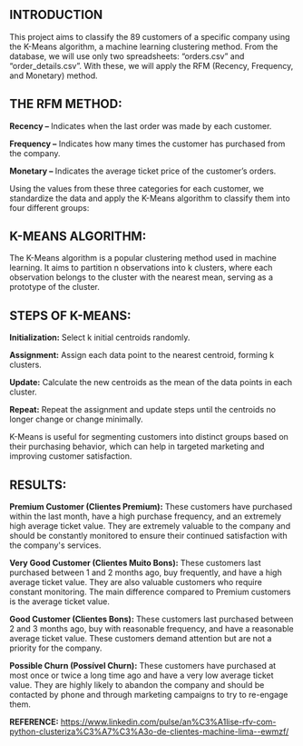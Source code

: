 ## INTRODUCTION

This project aims to classify the 89 customers of a specific company using the K-Means algorithm, a machine learning clustering method. From the database, we will use only two spreadsheets: “orders.csv” and “order_details.csv”. With these, we will apply the RFM (Recency, Frequency, and Monetary) method.


## **THE RFM METHOD:**

**Recency –** Indicates when the last order was made by each customer.

**Frequency –** Indicates how many times the customer has purchased from the company.

**Monetary –** Indicates the average ticket price of the customer’s orders.

Using the values from these three categories for each customer, we standardize the data and apply the K-Means algorithm to classify them into four different groups:


## **K-MEANS ALGORITHM:**
The K-Means algorithm is a popular clustering method used in machine learning. It aims to partition n observations into k clusters, where each observation belongs to the cluster with the nearest mean, serving as a prototype of the cluster.


## **STEPS OF K-MEANS:**

**Initialization:** Select k initial centroids randomly.

**Assignment:** Assign each data point to the nearest centroid, forming k clusters.

**Update:** Calculate the new centroids as the mean of the data points in each cluster.

**Repeat:** Repeat the assignment and update steps until the centroids no longer change or change minimally.

K-Means is useful for segmenting customers into distinct groups based on their purchasing behavior, which can help in targeted marketing and improving customer satisfaction.


## **RESULTS:**
**Premium Customer (Clientes Premium):** These customers have purchased within the last month, have a high purchase frequency, and an extremely high average ticket value. They are extremely valuable to the company and should be constantly monitored to ensure their continued satisfaction with the company's services.

**Very Good Customer (Clientes Muito Bons):** These customers last purchased between 1 and 2 months ago, buy frequently, and have a high average ticket value. They are also valuable customers who require constant monitoring. The main difference compared to Premium customers is the average ticket value.

**Good Customer (Clientes Bons):** These customers last purchased between 2 and 3 months ago, buy with reasonable frequency, and have a reasonable average ticket value. These customers demand attention but are not a priority for the company.

**Possible Churn (Possível Churn):** These customers have purchased at most once or twice a long time ago and have a very low average ticket value. They are highly likely to abandon the company and should be contacted by phone and through marketing campaigns to try to re-engage them.

**REFERENCE:** https://www.linkedin.com/pulse/an%C3%A1lise-rfv-com-python-clusteriza%C3%A7%C3%A3o-de-clientes-machine-lima--ewmzf/
